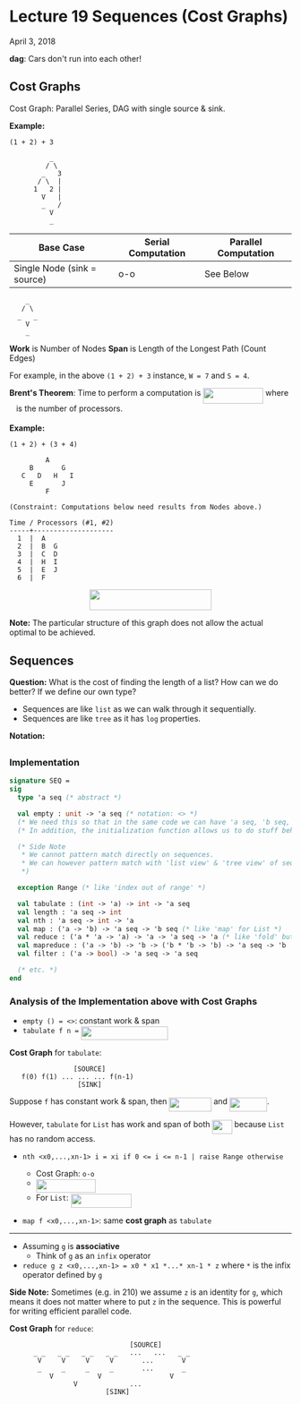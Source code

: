 # Lecture 19 Sequences (Cost Graphs)

April 3, 2018

__dag__: Cars don't run into each other!

## Cost Graphs

Cost Graph: Parallel Series, DAG with single source & sink.

__Example:__

```
(1 + 2) + 3

          _
         / \
        _   3
       / \  |
      1   2 |
        V   |
        _   /
          V
          _
```

| Base Case | Serial Computation | Parallel Computation |
| --------- | ------------------ | -------------------- |
| Single Node (sink = source) | o-o | See Below |

```
    _
   / \
  _   _
    V
    _
```

__Work__ is Number of Nodes
__Span__ is Length of the Longest Path (Count Edges)

For example, in the above `(1 + 2) + 3` instance, `W = 7` and `S = 4`.

__Brent's Theorem__: Time to perform a computation is <img src="https://rawgit.com/SAMFYB/FP-150-Notebook/master/svgs/8439b70bf473858853994d1a6012877b.svg?invert_in_darkmode" align=middle width=107.49453pt height=28.67073pt/> where <img src="https://rawgit.com/SAMFYB/FP-150-Notebook/master/svgs/2ec6e630f199f589a2402fdf3e0289d5.svg?invert_in_darkmode" align=middle width=8.270625pt height=14.15535pt/> is the number of processors.

__Example:__

```
(1 + 2) + (3 + 4)

         A
     B       G
   C   D   H   I
     E       J
         F

(Constraint: Computations below need results from Nodes above.)

Time / Processors (#1, #2)
-----+--------------------
  1  |  A
  2  |  B  G
  3  |  C  D
  4  |  H  I
  5  |  E  J
  6  |  F
```

<p align="center"><img src="https://rawgit.com/SAMFYB/FP-150-Notebook/master/svgs/d9296a5db2a038abb470f5edc833087c.svg?invert_in_darkmode" align=middle width=218.6547pt height=36.82569pt/></p>

__Note:__ The particular structure of this graph does not allow the actual optimal to be achieved.

## Sequences

__Question:__ What is the cost of finding the length of a list? How can we do better? If we define our own type?

- Sequences are like `list` as we can walk through it sequentially.
- Sequences are like `tree` as it has `log` properties.

__Notation:__ <img src="https://rawgit.com/SAMFYB/FP-150-Notebook/master/svgs/ac8ee1bcaf9adabf24373dc81cc947c9.svg?invert_in_darkmode" align=middle width=114.95253pt height=17.72397pt/>

### Implementation

```sml
signature SEQ =
sig
  type 'a seq (* abstract *)

  val empty : unit -> 'a seq (* notation: <> *)
  (* We need this so that in the same code we can have 'a seq, 'b seq, so on at the same time. *)
  (* In addition, the initialization function allows us to do stuff behind the scene. *)

  (* Side Note
   * We cannot pattern match directly on sequences.
   * We can however pattern match with 'list view' & 'tree view' of sequences.
   *)

  exception Range (* like 'index out of range' *)

  val tabulate : (int -> 'a) -> int -> 'a seq
  val length : 'a seq -> int
  val nth : 'a seq -> int -> 'a
  val map : ('a -> 'b) -> 'a seq -> 'b seq (* like 'map' for List *)
  val reduce : ('a * 'a -> 'a) -> 'a -> 'a seq -> 'a (* like 'fold' but has a more stricted type *)
  val mapreduce : ('a -> 'b) -> 'b -> ('b * 'b -> 'b) -> 'a seq -> 'b
  val filter : ('a -> bool) -> 'a seq -> 'a seq

  (* etc. *)
end
```

### Analysis of the Implementation above with Cost Graphs

- `empty () = <>`: constant work & span
- `tabulate f n =` <img src="https://rawgit.com/SAMFYB/FP-150-Notebook/master/svgs/59fd60444d3014622039c292bc4a180f.svg?invert_in_darkmode" align=middle width=154.615725pt height=24.6576pt/>

__Cost Graph__ for `tabulate`:

```
                [SOURCE]
   f(0) f(1) ... ... ... f(n-1)
                 [SINK]
```

Suppose `f` has constant work & span, then <img src="https://rawgit.com/SAMFYB/FP-150-Notebook/master/svgs/f4a2a08c15af030f2ba0eaebaeb7a879.svg?invert_in_darkmode" align=middle width=75.37365pt height=24.6576pt/> and <img src="https://rawgit.com/SAMFYB/FP-150-Notebook/master/svgs/cf524806204b9b8fb6a5a94f0edb2fa4.svg?invert_in_darkmode" align=middle width=66.94512pt height=24.6576pt/>.

However, `tabulate` for `List` has work and span of both <img src="https://rawgit.com/SAMFYB/FP-150-Notebook/master/svgs/1f08ccc9cd7309ba1e756c3d9345ad9f.svg?invert_in_darkmode" align=middle width=35.647755pt height=24.6576pt/> because `List` has no random access.

- `nth <x0,...,xn-1> i = xi if 0 <= i <= n-1 | raise Range otherwise`
  - Cost Graph: `o-o`
  - <img src="https://rawgit.com/SAMFYB/FP-150-Notebook/master/svgs/d73e2d0cb090623c71aa8260406fa70d.svg?invert_in_darkmode" align=middle width=106.671015pt height=24.6576pt/>
  - For `List`: <img src="https://rawgit.com/SAMFYB/FP-150-Notebook/master/svgs/306dcddce5e721bcd99910ad3179124f.svg?invert_in_darkmode" align=middle width=108.318705pt height=24.6576pt/>

- `map f <x0,...,xn-1>`: same __cost graph__ as `tabulate`

---

- Assuming `g` is __associative__
  - Think of `g` as an `infix` operator
- `reduce g z <x0,...,xn-1> = x0 * x1 *...* xn-1 * z` where `*` is the infix operator defined by `g`

__Side Note:__ Sometimes (e.g. in 210) we assume `z` is an identity for `g`, which means it does not matter where to put `z` in the sequence. This is powerful for writing efficient parallel code.

__Cost Graph__ for `reduce`:

```
                              [SOURCE]
      _ _   _ _   _ _   _ _   ...   ...   _ _
       V     V     V     V       ...       V
       _     _     _     _       ...       _
          V           V                 V
                V             ...
                        [SINK]
```

<p align="center"><img src="https://rawgit.com/SAMFYB/FP-150-Notebook/master/svgs/50705407a2038b6e30a9da27d4cbd880.svg?invert_in_darkmode" align=middle width=75.37365pt height=16.438356pt/></p>
<p align="center"><img src="https://rawgit.com/SAMFYB/FP-150-Notebook/master/svgs/b8fb0111e9245449f511e492e453171b.svg?invert_in_darkmode" align=middle width=103.00488pt height=16.438356pt/></p>

